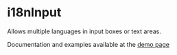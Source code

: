 # i18nInput
Allows multiple languages in input boxes or text areas.

Documentation and examples available at the [demo page](http://koas.github.io/i18nInput/)
